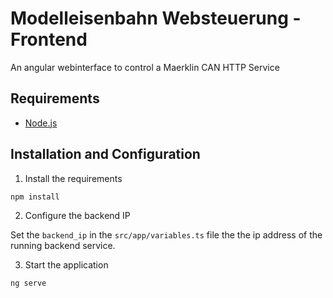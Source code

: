 # Modelleisenbahn Websteuerung - Frontend

An angular webinterface to control a Maerklin CAN HTTP Service

## Requirements
- [Node.js](https://nodejs.org/en)

## Installation and Configuration
1. Install the requirements
```
npm install
```

2. Configure the backend IP

Set the ```backend_ip``` in the ```src/app/variables.ts``` file the the ip address of the running backend service.

3. Start the application
```
ng serve
```